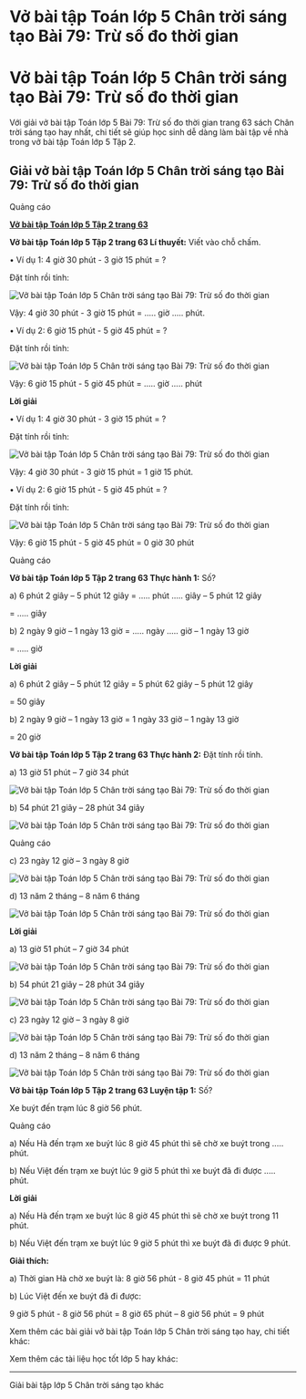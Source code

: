 # Vở bài tập Toán lớp 5 Chân trời sáng tạo Bài 79: Trừ số đo thời gian

# Vở bài tập Toán lớp 5 Chân trời sáng tạo Bài 79: Trừ số đo thời gian

Với giải vở bài tập Toán lớp 5 Bài 79: Trừ số đo thời gian trang 63 sách Chân trời sáng tạo hay nhất, chi tiết sẽ giúp học sinh dễ dàng làm bài tập về nhà trong vở bài tập Toán lớp 5 Tập 2.

## Giải vở bài tập Toán lớp 5 Chân trời sáng tạo Bài 79: Trừ số đo thời gian

Quảng cáo

[**Vở bài tập Toán lớp 5 Tập 2 trang 63**](https://vietjack.com/vbt-toan-5-ct/vbt-toan-lop-5-tap-2-trang-63.jsp)

**Vở bài tập Toán lớp 5 Tập 2 trang 63 Lí thuyết:** Viết vào chỗ chấm.

• Ví dụ 1: 4 giờ 30 phút - 3 giờ 15 phút = ?

Đặt tính rồi tính:

![Vở bài tập Toán lớp 5 Chân trời sáng tạo Bài 79: Trừ số đo thời gian](https://vietjack.com/vbt-toan-5-ct/images/bai-79-tru-so-do-thoi-gian.PNG)

Vậy: 4 giờ 30 phút - 3 giờ 15 phút = ..... giờ ..... phút.

• Ví dụ 2: 6 giờ 15 phút - 5 giờ 45 phút = ?

Đặt tính rồi tính: 

![Vở bài tập Toán lớp 5 Chân trời sáng tạo Bài 79: Trừ số đo thời gian](https://vietjack.com/vbt-toan-5-ct/images/bai-79-tru-so-do-thoi-gian-1.PNG)

Vậy: 6 giờ 15 phút - 5 giờ 45 phút = ..... giờ ..... phút

**Lời giải**

• Ví dụ 1: 4 giờ 30 phút - 3 giờ 15 phút = ?

Đặt tính rồi tính:

![Vở bài tập Toán lớp 5 Chân trời sáng tạo Bài 79: Trừ số đo thời gian](https://vietjack.com/vbt-toan-5-ct/images/bai-79-tru-so-do-thoi-gian-1a.PNG)

Vậy: 4 giờ 30 phút - 3 giờ 15 phút = 1 giờ 15 phút.

• Ví dụ 2: 6 giờ 15 phút - 5 giờ 45 phút = ?

Đặt tính rồi tính: 

![Vở bài tập Toán lớp 5 Chân trời sáng tạo Bài 79: Trừ số đo thời gian](https://vietjack.com/vbt-toan-5-ct/images/bai-79-tru-so-do-thoi-gian-1b.PNG)

Vậy: 6 giờ 15 phút - 5 giờ 45 phút = 0 giờ 30 phút

Quảng cáo

**Vở bài tập Toán lớp 5 Tập 2 trang 63 Thực hành 1:** Số?

a) 6 phút 2 giây – 5 phút 12 giây = ..... phút ..... giây – 5 phút 12 giây 

= ..... giây

b) 2 ngày 9 giờ – 1 ngày 13 giờ = ..... ngày ..... giờ – 1 ngày 13 giờ 

= ..... giờ

**Lời giải**

a) 6 phút 2 giây – 5 phút 12 giây = 5 phút 62 giây – 5 phút 12 giây 

= 50 giây

b) 2 ngày 9 giờ – 1 ngày 13 giờ = 1 ngày 33 giờ – 1 ngày 13 giờ 

= 20 giờ

**Vở bài tập Toán lớp 5 Tập 2 trang 63 Thực hành 2:** Đặt tính rồi tính.

a) 13 giờ 51 phút – 7 giờ 34 phút

![Vở bài tập Toán lớp 5 Chân trời sáng tạo Bài 79: Trừ số đo thời gian](https://vietjack.com/vbt-toan-5-ct/images/bai-79-tru-so-do-thoi-gian-2.PNG)

b) 54 phút 21 giây – 28 phút 34 giây

![Vở bài tập Toán lớp 5 Chân trời sáng tạo Bài 79: Trừ số đo thời gian](https://vietjack.com/vbt-toan-5-ct/images/bai-79-tru-so-do-thoi-gian-2.PNG)

Quảng cáo

c) 23 ngày 12 giờ – 3 ngày 8 giờ

![Vở bài tập Toán lớp 5 Chân trời sáng tạo Bài 79: Trừ số đo thời gian](https://vietjack.com/vbt-toan-5-ct/images/bai-79-tru-so-do-thoi-gian-2.PNG)

d) 13 năm 2 tháng – 8 năm 6 tháng

![Vở bài tập Toán lớp 5 Chân trời sáng tạo Bài 79: Trừ số đo thời gian](https://vietjack.com/vbt-toan-5-ct/images/bai-79-tru-so-do-thoi-gian-2.PNG)

**Lời giải**

a) 13 giờ 51 phút – 7 giờ 34 phút

![Vở bài tập Toán lớp 5 Chân trời sáng tạo Bài 79: Trừ số đo thời gian](https://vietjack.com/vbt-toan-5-ct/images/bai-79-tru-so-do-thoi-gian-2a.PNG)

b) 54 phút 21 giây – 28 phút 34 giây

![Vở bài tập Toán lớp 5 Chân trời sáng tạo Bài 79: Trừ số đo thời gian](https://vietjack.com/vbt-toan-5-ct/images/bai-79-tru-so-do-thoi-gian-2b.PNG)

c) 23 ngày 12 giờ – 3 ngày 8 giờ

![Vở bài tập Toán lớp 5 Chân trời sáng tạo Bài 79: Trừ số đo thời gian](https://vietjack.com/vbt-toan-5-ct/images/bai-79-tru-so-do-thoi-gian-2c.PNG)

d) 13 năm 2 tháng – 8 năm 6 tháng

![Vở bài tập Toán lớp 5 Chân trời sáng tạo Bài 79: Trừ số đo thời gian](https://vietjack.com/vbt-toan-5-ct/images/bai-79-tru-so-do-thoi-gian-2d.PNG)

**Vở bài tập Toán lớp 5 Tập 2 trang 63 Luyện tập 1:** Số?

Xe buýt đến trạm lúc 8 giờ 56 phút.

Quảng cáo

a) Nếu Hà đến trạm xe buýt lúc 8 giờ 45 phút thì sẽ chờ xe buýt trong ..... phút.

b) Nếu Việt đến trạm xe buýt lúc 9 giờ 5 phút thì xe buýt đã đi được ..... phút.

**Lời giải**

a) Nếu Hà đến trạm xe buýt lúc 8 giờ 45 phút thì sẽ chờ xe buýt trong 11 phút.

b) Nếu Việt đến trạm xe buýt lúc 9 giờ 5 phút thì xe buýt đã đi được 9 phút.

**Giải thích:**

a) Thời gian Hà chờ xe buýt là: 8 giờ 56 phút - 8 giờ 45 phút = 11 phút

b) Lúc Việt đến xe buýt đã đi được: 

9 giờ 5 phút - 8 giờ 56 phút = 8 giờ 65 phút – 8 giờ 56 phút = 9 phút

Xem thêm các bài giải vở bài tập Toán lớp 5 Chân trời sáng tạo hay, chi tiết khác:

Xem thêm các tài liệu học tốt lớp 5 hay khác:

* * *

Giải bài tập lớp 5 Chân trời sáng tạo khác
